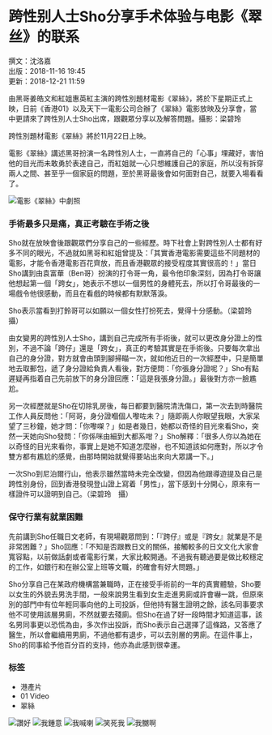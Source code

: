 # 跨性别人士Sho分享手术体验与电影《翠丝》的联系

撰文：沈洛嘉  
出版：2018-11-16 19:45  
更新：2018-12-21 11:59  

由黑哥姜皓文和紅姐惠英紅主演的跨性別題材電影《翠絲》，將於下星期正式上映，日前《香港01》以及天下一電影公司合辦了《翠絲》電影放映及分享會，當中更請來了跨性別人士Sho出席，跟觀眾分享以及解答問題。攝影：梁碧玲  

跨性別題材電影《翠絲》將於11月22日上映。

電影《翠絲》講述黑哥扮演一名跨性別人士，一直將自己的「心事」埋藏好，害怕他的目光而未敢勇於表達自己，而紅姐就一心只想維護自己的家庭，所以沒有拆穿兩人之間、甚至乎一個家庭的問題，至於黑哥最後會如何面對自己，就要入場看看了。

![電影《翠絲》中劇照](https://social-reaction-api.hk01.com/static/images/social-reaction-like.png)

### 手術最多只是痛，真正考驗在手術之後

Sho就在放映會後跟觀眾們分享自己的一些經歷。時下社會上對跨性別人士都有好多不同的眼光，不過就如黑哥和紅姐曾提及：「其實香港電影需要這些不同題材的電影，才能令香港電影百花齊放，而且香港觀眾的接受程度其實很高的！」當日Sho講到由袁富華（Ben哥）扮演的打令哥一角，最令他印象深刻，因為打令哥讓他想起第一個「跨女」，她表示不想以一個男性的身體死去，所以打令哥最後的一場戲令他很感動，而且在看戲的時候都有默默落淚。

Sho表示當看到打鈴哥可以如願以一個女性打扮死去，覺得十分感動。（梁碧玲　攝）

由女變男的跨性別人士Sho，講到自己完成所有手術後，就可以更改身分證上的性別，不過不論「跨仔」還是「跨女」，真正的考驗其實是在手術後。只要每次拿出自己的身分證，對方就會由頭到腳掃瞄一次，就如他近日的一次經歷中，只是簡單地去取郵包，遞了身分證給負責人看後，對方便問：「你張身分證呢？」Sho有點遲疑再指着自己先前放下的身分證回應：「這是我張身分證。」最後對方亦一臉尷尬。

另一次經歷就是Sho在切除乳房後，每日都要到醫院清洗傷口，第一次去到時醫院工作人員反問他：「阿哥，身分證嗰個人嚟咗未？」隨即兩人你眼望我眼，大家呆望了三秒鐘，她才問：「你嚟㗎？」如是者幾日，她都以奇怪的目光來看Sho，突然一天她向Sho發問：「你係咪由細到大都系咁？」Sho解釋：「很多人你以為她在以奇怪的目光來看你，事實上是她不知道怎麼辦，也不知道該如何應對，所以才令雙方都有尷尬的感覺，由那時開始就覺得要站出來向大眾講一下。」

一次Sho到尼泊爾行山，他表示雖然當時未完全改變，但因為他跟導遊提及自己是跨性別身份，回到香港發現登山證上寫着「男性」，當下感到十分開心，原來有一樣證件可以證明到自己。（梁碧玲　攝）

### 保守行業有就業困難

先前講到Sho任職日文老師，有現場觀眾問到：「『跨仔』或是『跨女』就業是不是非常困難？」Sho回應：「不知是否跟教日文的關係，接觸較多的日文文化大家會寬容點，以前做話劇或者電影行業，大家比較開通。不過我有聽過要是做比較穩定的工作，如銀行和在辦公室上班等文職，的確會有好大問題。」

Sho分享自己在某政府機構當兼職時，正在接受手術前的一年的真實體驗，Sho要以女生的外貌去男洗手間，一般來說男生看到女生走進男廁或許會嚇一跳，但原來別的部門中有位年輕同事向他的上司投訴，但他持有醫生證明之餘，該名同事要求他不可使用該層男廁，不然就要去殘廁。但Sho在過了好一段時間才知道這事，該名男同事更以恐慌為由，多次作出投訴，而Sho表示自己選擇了這條路，又答應了醫生，所以會繼續用男廁，不過他都有退步，可以去別層的男廁。在這件事上，Sho的同事給予他百分百的支持，他亦為此感到很幸運。

### 标签
- 港產片
- 01 Video
- 翠絲

![讚好](https://social-reaction-api.hk01.com/static/images/social-reaction-like.png)
![我鍾意](https://social-reaction-api.hk01.com/static/images/social-reaction-heart.png)
![我喊喇](https://social-reaction-api.hk01.com/static/images/social-reaction-sad.png)
![笑死我](https://social-reaction-api.hk01.com/static/images/social-reaction-laugh.png)
![我嬲啊](https://social-reaction-api.hk01.com/static/images/social-reaction-angry.png)
